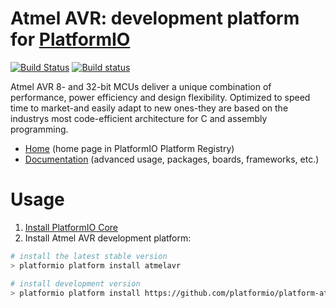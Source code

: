 # Atmel AVR: development platform for [PlatformIO](http://platformio.org)
[![Build Status](https://travis-ci.org/platformio/platform-atmelavr.svg?branch=develop)](https://travis-ci.org/platformio/platform-atmelavr)
[![Build status](https://ci.appveyor.com/api/projects/status/ympddo5w1osqx6qr/branch/develop?svg=true)](https://ci.appveyor.com/project/ivankravets/platform-atmelavr/branch/develop)

Atmel AVR 8- and 32-bit MCUs deliver a unique combination of performance, power efficiency and design flexibility. Optimized to speed time to market-and easily adapt to new ones-they are based on the industrys most code-efficient architecture for C and assembly programming.

* [Home](http://platformio.org/platforms/atmelavr) (home page in PlatformIO Platform Registry)
* [Documentation](http://docs.platformio.org/page/platforms/atmelavr.html) (advanced usage, packages, boards, frameworks, etc.)

# Usage

1. [Install PlatformIO Core](http://docs.platformio.org/en/latest/core.html)
2. Install Atmel AVR development platform:
```bash
# install the latest stable version
> platformio platform install atmelavr

# install development version
> platformio platform install https://github.com/platformio/platform-atmelavr.git
```
